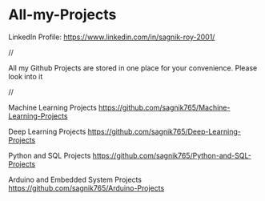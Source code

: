 # All-my-Projects

LinkedIn Profile: https://www.linkedin.com/in/sagnik-roy-2001/

//

All my Github Projects are stored in one place for your convenience. Please look into it

//

Machine Learning Projects    https://github.com/sagnik765/Machine-Learning-Projects

Deep Learning Projects    https://github.com/sagnik765/Deep-Learning-Projects

Python and SQL Projects    https://github.com/sagnik765/Python-and-SQL-Projects

Arduino and Embedded System Projects    https://github.com/sagnik765/Arduino-Projects

